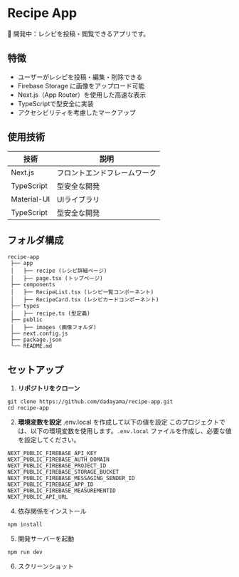 # Recipe App
🚧 開発中：レシピを投稿・閲覧できるアプリです。

## 特徴
- ユーザーがレシピを投稿・編集・削除できる
- Firebase Storage に画像をアップロード可能
- Next.js（App Router）を使用した高速な表示
- TypeScriptで型安全に実装
- アクセシビリティを考慮したマークアップ

## 使用技術
| 技術 | 説明 |
|---------|---------|
| Next.js | フロントエンドフレームワーク |
| TypeScript | 型安全な開発 |
| Material-UI | UIライブラリ |
| TypeScript | 型安全な開発 |

## フォルダ構成
```
recipe-app
 ├── app
 │   ├── recipe (レシピ詳細ページ)
 │   ├── page.tsx (トップページ)
 ├── components
 │   ├── RecipeList.tsx (レシピ一覧コンポーネント)
 │   ├── RecipeCard.tsx (レシピカードコンポーネント)
 ├── types
 │   ├── recipe.ts (型定義)
 ├── public
 │   ├── images (画像フォルダ)
 ├── next.config.js
 ├── package.json
 └── README.md
```


## セットアップ
1. **リポジトリをクローン**
```
git clone https://github.com/dadayama/recipe-app.git
cd recipe-app
```

2. **環境変数を設定**
.env.local を作成して以下の値を設定
このプロジェクトでは、以下の環境変数を使用します。`.env.local` ファイルを作成し、必要な値を設定してください。
```
NEXT_PUBLIC_FIREBASE_API_KEY
NEXT_PUBLIC_FIREBASE_AUTH_DOMAIN
NEXT_PUBLIC_FIREBASE_PROJECT_ID
NEXT_PUBLIC_FIREBASE_STORAGE_BUCKET
NEXT_PUBLIC_FIREBASE_MESSAGING_SENDER_ID
NEXT_PUBLIC_FIREBASE_APP_ID
NEXT_PUBLIC_FIREBASE_MEASUREMENTID
NEXT_PUBLIC_API_URL
```
  
4. 依存関係をインストール
```
npm install
```

5. 開発サーバーを起動
```
npm run dev
```

6. スクリーンショット

 
